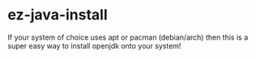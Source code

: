 # ez-java-install
If your system of choice uses apt or pacman (debian/arch) then this is a super easy way to install openjdk onto your system!
